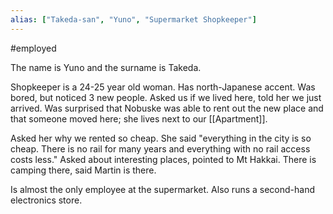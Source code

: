 ```yaml
---
alias: ["Takeda-san", "Yuno", "Supermarket Shopkeeper"]
---
```

#employed 

The name is Yuno and the surname is Takeda.

Shopkeeper is a 24-25 year old woman. Has north-Japanese accent. Was bored, but noticed 3 new people. Asked us if we lived here, told her we just arrived.
Was surprised that Nobuske was able to rent out the new place and that someone moved here; she lives next to our [[Apartment]].

Asked her why we rented so cheap. She said "everything in the city is so cheap. There is no rail for many years and everything with no rail access costs less."
Asked about interesting places, pointed to Mt Hakkai. There is camping there, said Martin is there.

Is almost the only employee at the supermarket. Also runs a second-hand electronics store.